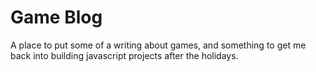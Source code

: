 # Game Blog

A place to put some of a writing about games, and something to get me back into building javascript projects after the holidays.